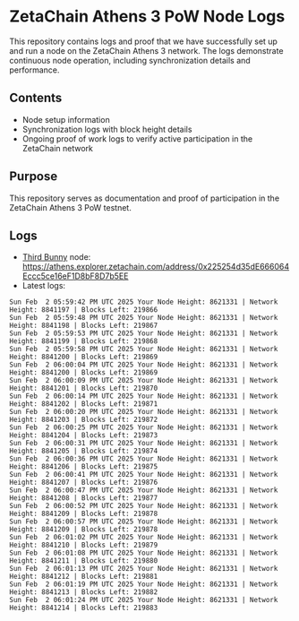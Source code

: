 # ZetaChain Athens 3 PoW Node Logs
This repository contains logs and proof that we have successfully set up and run a node on the ZetaChain Athens 3 network. The logs demonstrate continuous node operation, including synchronization details and performance.

## Contents
- Node setup information
- Synchronization logs with block height details
- Ongoing proof of work logs to verify active participation in the ZetaChain network

## Purpose
This repository serves as documentation and proof of participation in the ZetaChain Athens 3 PoW testnet.

## Logs

- [Third Bunny](https://thirdbunny.xyz/) node: https://athens.explorer.zetachain.com/address/0x225254d35dE666064Eccc5ce16eF1D8bF8D7b5EE
- Latest logs:
```
Sun Feb  2 05:59:42 PM UTC 2025 Your Node Height: 8621331 | Network Height: 8841197 | Blocks Left: 219866
Sun Feb  2 05:59:48 PM UTC 2025 Your Node Height: 8621331 | Network Height: 8841198 | Blocks Left: 219867
Sun Feb  2 05:59:53 PM UTC 2025 Your Node Height: 8621331 | Network Height: 8841199 | Blocks Left: 219868
Sun Feb  2 05:59:58 PM UTC 2025 Your Node Height: 8621331 | Network Height: 8841200 | Blocks Left: 219869
Sun Feb  2 06:00:04 PM UTC 2025 Your Node Height: 8621331 | Network Height: 8841200 | Blocks Left: 219869
Sun Feb  2 06:00:09 PM UTC 2025 Your Node Height: 8621331 | Network Height: 8841201 | Blocks Left: 219870
Sun Feb  2 06:00:14 PM UTC 2025 Your Node Height: 8621331 | Network Height: 8841202 | Blocks Left: 219871
Sun Feb  2 06:00:20 PM UTC 2025 Your Node Height: 8621331 | Network Height: 8841203 | Blocks Left: 219872
Sun Feb  2 06:00:25 PM UTC 2025 Your Node Height: 8621331 | Network Height: 8841204 | Blocks Left: 219873
Sun Feb  2 06:00:31 PM UTC 2025 Your Node Height: 8621331 | Network Height: 8841205 | Blocks Left: 219874
Sun Feb  2 06:00:36 PM UTC 2025 Your Node Height: 8621331 | Network Height: 8841206 | Blocks Left: 219875
Sun Feb  2 06:00:41 PM UTC 2025 Your Node Height: 8621331 | Network Height: 8841207 | Blocks Left: 219876
Sun Feb  2 06:00:47 PM UTC 2025 Your Node Height: 8621331 | Network Height: 8841208 | Blocks Left: 219877
Sun Feb  2 06:00:52 PM UTC 2025 Your Node Height: 8621331 | Network Height: 8841209 | Blocks Left: 219878
Sun Feb  2 06:00:57 PM UTC 2025 Your Node Height: 8621331 | Network Height: 8841209 | Blocks Left: 219878
Sun Feb  2 06:01:02 PM UTC 2025 Your Node Height: 8621331 | Network Height: 8841210 | Blocks Left: 219879
Sun Feb  2 06:01:08 PM UTC 2025 Your Node Height: 8621331 | Network Height: 8841211 | Blocks Left: 219880
Sun Feb  2 06:01:13 PM UTC 2025 Your Node Height: 8621331 | Network Height: 8841212 | Blocks Left: 219881
Sun Feb  2 06:01:19 PM UTC 2025 Your Node Height: 8621331 | Network Height: 8841213 | Blocks Left: 219882
Sun Feb  2 06:01:24 PM UTC 2025 Your Node Height: 8621331 | Network Height: 8841214 | Blocks Left: 219883
```
